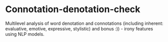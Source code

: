 # Connotation-denotation-check
Multilevel analysis of word denotation and connotations (including inherent: evaluative, emotive, expressive, stylistic) and bonus :)) - irony features using NLP models.
